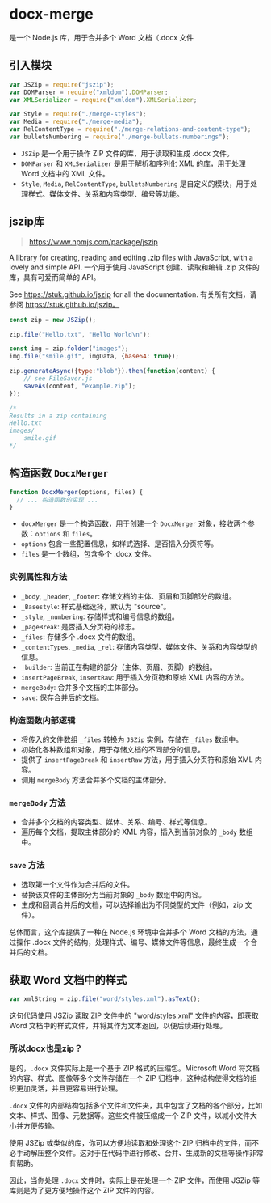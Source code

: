 # docx-merge

是一个 Node.js 库，用于合并多个 Word 文档（.docx 文件

## 引入模块

```js
var JSZip = require("jszip");
var DOMParser = require("xmldom").DOMParser;
var XMLSerializer = require("xmldom").XMLSerializer;

var Style = require("./merge-styles");
var Media = require("./merge-media");
var RelContentType = require("./merge-relations-and-content-type");
var bulletsNumbering = require("./merge-bullets-numberings");
```

- `JSZip` 是一个用于操作 ZIP 文件的库，用于读取和生成 .docx 文件。
- `DOMParser` 和 `XMLSerializer` 是用于解析和序列化 XML 的库，用于处理 Word 文档中的 XML 文件。
- `Style`, `Media`, `RelContentType`, `bulletsNumbering` 是自定义的模块，用于处理样式、媒体文件、关系和内容类型、编号等功能。

## jszip库

> https://www.npmjs.com/package/jszip

A library for creating, reading and editing .zip files with JavaScript, with a lovely and simple API.
一个用于使用 JavaScript 创建、读取和编辑 .zip 文件的库，具有可爱而简单的 API。

See https://stuk.github.io/jszip for all the documentation.
有关所有文档，请参阅 https://stuk.github.io/jszip。

```js
const zip = new JSZip();

zip.file("Hello.txt", "Hello World\n");

const img = zip.folder("images");
img.file("smile.gif", imgData, {base64: true});

zip.generateAsync({type:"blob"}).then(function(content) {
    // see FileSaver.js
    saveAs(content, "example.zip");
});

/*
Results in a zip containing
Hello.txt
images/
    smile.gif
*/
```

## 构造函数 `DocxMerger`

```js
function DocxMerger(options, files) {
  // ... 构造函数的实现 ...
}
```

- `docxMerger` 是一个构造函数，用于创建一个 `DocxMerger` 对象，接收两个参数：`options` 和 `files`。
- `options` 包含一些配置信息，如样式选择、是否插入分页符等。
- `files` 是一个数组，包含多个 .docx 文件。

### 实例属性和方法

- `_body`, `_header`, `_footer`: 存储文档的主体、页眉和页脚部分的数组。
- `_Basestyle`: 样式基础选择，默认为 "source"。
- `_style`, `_numbering`: 存储样式和编号信息的数组。
- `_pageBreak`: 是否插入分页符的标志。
- `_files`: 存储多个 .docx 文件的数组。
- `_contentTypes`, `_media`, `_rel`: 存储内容类型、媒体文件、关系和内容类型的信息。
- `_builder`: 当前正在构建的部分（主体、页眉、页脚）的数组。
- `insertPageBreak`, `insertRaw`: 用于插入分页符和原始 XML 内容的方法。
- `mergeBody`: 合并多个文档的主体部分。
- `save`: 保存合并后的文档。

### 构造函数内部逻辑

- 将传入的文件数组 `_files` 转换为 `JSZip` 实例，存储在 `_files` 数组中。
- 初始化各种数组和对象，用于存储文档的不同部分的信息。
- 提供了 `insertPageBreak` 和 `insertRaw` 方法，用于插入分页符和原始 XML 内容。
- 调用 `mergeBody` 方法合并多个文档的主体部分。

### `mergeBody` 方法

- 合并多个文档的内容类型、媒体、关系、编号、样式等信息。
- 遍历每个文档，提取主体部分的 XML 内容，插入到当前对象的 `_body` 数组中。

### `save` 方法

- 选取第一个文件作为合并后的文件。
- 替换该文件的主体部分为当前对象的 `_body` 数组中的内容。
- 生成和回调合并后的文档，可以选择输出为不同类型的文件（例如，zip 文件）。

总体而言，这个库提供了一种在 Node.js 环境中合并多个 Word 文档的方法，通过操作 .docx 文件的结构，处理样式、编号、媒体文件等信息，最终生成一个合并后的文档。

## 获取 Word 文档中的样式

```js
var xmlString = zip.file("word/styles.xml").asText();
```

这句代码使用 JSZip 读取 ZIP 文件中的 "word/styles.xml" 文件的内容，即获取 Word 文档中的样式文件，并将其作为文本返回，以便后续进行处理。

### 所以docx也是zip？

是的，`.docx` 文件实际上是一个基于 ZIP 格式的压缩包。Microsoft Word 将文档的内容、样式、图像等多个文件存储在一个 ZIP 归档中，这种结构使得文档的组织更加灵活，并且更容易进行处理。

`.docx` 文件的内部结构包括多个文件和文件夹，其中包含了文档的各个部分，比如文本、样式、图像、元数据等。这些文件被压缩成一个 ZIP 文件，以减小文件大小并方便传输。

使用 JSZip 或类似的库，你可以方便地读取和处理这个 ZIP 归档中的文件，而不必手动解压整个文件。这对于在代码中进行修改、合并、生成新的文档等操作非常有帮助。

因此，当你处理 `.docx` 文件时，实际上是在处理一个 ZIP 文件，而使用 JSZip 等库则是为了更方便地操作这个 ZIP 文件的内容。


